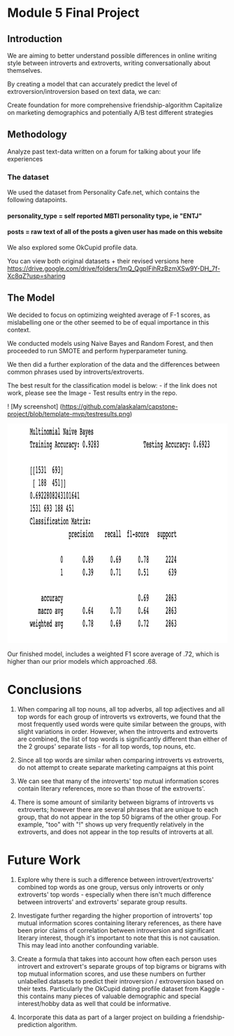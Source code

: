 # Module 5 Final Project

## Introduction

We are aiming to better understand possible differences in online writing style between introverts and extroverts, writing conversationally about themselves.

By creating a model that can accurately predict the level of extroversion/introversion based on text data, we can:

Create foundation for more comprehensive friendship-algorithm
Capitalize on marketing demographics and potentially A/B test different strategies

## Methodology
Analyze past text-data written on a forum for talking about your life experiences

### The dataset
We used the dataset from Personality Cafe.net, which contains the following datapoints.

#### personality_type = self reported MBTI personality type, ie "ENTJ"
#### posts = raw text of all of the posts a given user has made on this website

We also explored some OkCupid profile data.

You can view both original datasets + their revised versions here https://drive.google.com/drive/folders/1mQ_QgpIFihRzBzmXSw9Y-DH_7f-Xc8qZ?usp=sharing

## The Model

We decided to focus on optimizing weighted average of F-1 scores, as mislabelling one or the other seemed to be of equal importance in this context.

We conducted models using Naive Bayes and Random Forest, and then proceeded to run SMOTE and perform hyperparameter tuning.

We then did a further exploration of the data and the differences between common phrases used by introverts/extroverts.

The best result for the classification model is below: - if the link does not work, please see the Image - Test results entry in the repo.



! [My screenshot] (https://github.com/alaskalam/capstone-project/blob/template-mvp/testresults.png)

<p>
    <img src="testresults.png" width="900" height="500" />
</p>


Our finished model, includes a weighted F1 score average of .72, which is higher than our prior models which approached .68. 

# Conclusions

1) When comparing all top nouns, all top adverbs, all top adjectives and all top words for each group of introverts vs extroverts, we found that the most frequently used words were quite similar between the groups, with slight variations in order. However, when the introverts and extroverts are combined, the list of top words is significantly different than either of the 2 groups' separate lists - for all top words, top nouns, etc. 

2) Since all top words are similar when comparing introverts vs extroverts, do not attempt to create separate marketing campaigns at this point

3) We can see that many of the introverts' top mutual information scores contain literary references, more so than those of the extroverts'. 

4) There is some amount of similarity between bigrams of introverts vs extroverts; however there are several phrases that are unique to each group, that do not appear in the top 50 bigrams of the other group. For example, "too" with "!" shows up very frequently relatively in the extroverts, and does not appear in the top results of introverts at all.

# Future Work

1) Explore why there is such a difference between introvert/extroverts' combined top words as one group, versus only introverts or only extroverts' top words - especially when there isn't much difference between introverts' and extroverts' separate group results.

2) Investigate further regarding the higher proportion of introverts' top mutual information scores containing literary references, as there have been prior claims of correlation between introversion and significant literary interest, though it's important to note that this is not causation. This may lead into another confounding variable.

3) Create a formula that takes into account how often each person uses introvert and extrovert's separate groups of top bigrams or bigrams with top mutual information scores, and use these numbers on further unlabelled datasets to predict their introversion / extroversion based on their texts. Particularly the OkCupid dating profile dataset from Kaggle - this contains many pieces of valuable demographic and special interest/hobby data as well that could be informative.

4) Incorporate this data as part of a larger project on building a friendship-prediction algorithm.